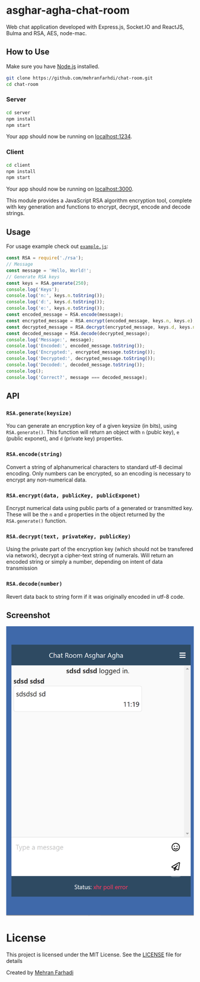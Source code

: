 # asghar-agha-chat-room

Web chat application developed with Express.js, Socket.IO and ReactJS, Bulma and RSA, AES, node-mac.

## How to Use

Make sure you have [Node.js](http://nodejs.org/) installed.

```sh
git clone https://github.com/mehranfarhdi/chat-room.git
cd chat-room
```

### Server

```sh
cd server
npm install
npm start
```

Your app should now be running on [localhost:1234](http://localhost:1234/).

### Client

```sh
cd client
npm install
npm start
```

Your app should now be running on [localhost:3000](http://localhost:3000/).

This module provides a JavaScript RSA algorithm encryption tool, complete with key generation and functions to encrypt, decrypt, encode and decode strings.

## Usage

For usage example check out [`example.js`](./example.js):

```js
const RSA = require('./rsa');
// Message
const message = 'Hello, World!';
// Generate RSA keys
const keys = RSA.generate(250);
console.log('Keys');
console.log('n:', keys.n.toString());
console.log('d:', keys.d.toString());
console.log('e:', keys.e.toString());
const encoded_message = RSA.encode(message);
const encrypted_message = RSA.encrypt(encoded_message, keys.n, keys.e);
const decrypted_message = RSA.decrypt(encrypted_message, keys.d, keys.n);
const decoded_message = RSA.decode(decrypted_message);
console.log('Message:', message);
console.log('Encoded:', encoded_message.toString());
console.log('Encrypted:', encrypted_message.toString());
console.log('Decrypted:', decrypted_message.toString());
console.log('Decoded:', decoded_message.toString());
console.log();
console.log('Correct?', message === decoded_message);
```

## API

### `RSA.generate(keysize)`

You can generate an encryption key of a given keysize (in bits), using `RSA.generate()`. This function will return an object with `n` (publc key), `e` (public exponet), and `d` (private key) properties.

### `RSA.encode(string)`

Convert a string of alphanumerical characters to standard utf-8 decimal encoding. Only numbers can be encrypted, so an encoding is necessary to encrypt any non-numerical data.

### `RSA.encrypt(data, publicKey, publicExponet)`

Encrypt numerical data using public parts of a generated or transmitted key. These will be the `n` and `e` properties in the object returned by the `RSA.generate()` function.

### `RSA.decrypt(text, privateKey, publicKey)`

Using the private part of the encryption key (which should not be transfered via network), decrypt a cipher-text string of numerals. Will return an encoded string or simply a number, depending on intent of data transmission

### `RSA.decode(number)`

Revert data back to string form if it was originally encoded in utf-8 code.


## Screenshot
![user](https://github.com/mehranfarhdi/chat-room/blob/main/sample.PNG)


# License
This project is licensed under the MIT License. See the [LICENSE](LICENSE) file for details

Created by [Mehran Farhadi](https://www.linkedin.com/in/mehran-farhadi-312154199/)
